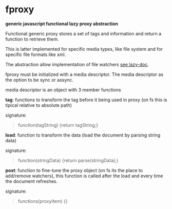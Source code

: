 fproxy
======

**generic javascript functional lazy proxy abstraction**

Functional generic proxy stores a set of tags and information and return a function to retrieve them.

This is latter implemented for specific media types, like file system and for specific file
formats like xml.

The abstraction allow implementation of file watchers [see lazy-doc](https://github.com/neu-rah/lazy-docs).

fproxy must be initialized with a media descriptor. The media descriptor as the option to be sync or assync.

media descriptor is an object with 3 member functions

**tag**: functions to transform the tag before it being used in proxy (on fs this is tipical relative to absolute path)

signature:

>function(tagString) {return tagString;}

**load**: function to transform the data (load the document by parsing string data)

signature:

>function(stringData) {return parse(stringData);}

**post**: function to fine-tune the proxy object (on fs its the place to add/remove watchers),
this function is called after the load and every time the document refreshes.

signature:

>functions(proxyItem) {}
